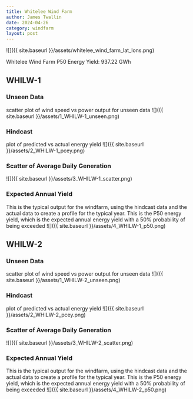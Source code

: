 ```yaml
---
title: Whitelee Wind Farm
author: James Twallin
date: 2024-04-26
category: windfarm
layout: post
---
```

![]({{ site.baseurl }}/assets/whitelee_wind_farm_lat_lons.png)

Whitelee Wind Farm P50 Energy Yield: 937.22 GWh

WHILW-1
-------------
### Unseen Data 
scatter plot of wind speed vs power output for unseen data
![]({{ site.baseurl }}/assets/1_WHILW-1_unseen.png)
### Hindcast 
plot of predicted vs actual energy yield
![]({{ site.baseurl }}/assets/2_WHILW-1_pcey.png)
### Scatter of Average Daily Generation 

![]({{ site.baseurl }}/assets/3_WHILW-1_scatter.png)
### Expected Annual Yield 
This is the typical output for the windfarm, using the hindcast data and the actual data to create a profile for the typical year. This is the P50 energy yield, which is the expected annual energy yield with a 50% probability of being exceeded
![]({{ site.baseurl }}/assets/4_WHILW-1_p50.png)

WHILW-2
-------------
### Unseen Data 
scatter plot of wind speed vs power output for unseen data
![]({{ site.baseurl }}/assets/1_WHILW-2_unseen.png)
### Hindcast 
plot of predicted vs actual energy yield
![]({{ site.baseurl }}/assets/2_WHILW-2_pcey.png)
### Scatter of Average Daily Generation 

![]({{ site.baseurl }}/assets/3_WHILW-2_scatter.png)
### Expected Annual Yield 
This is the typical output for the windfarm, using the hindcast data and the actual data to create a profile for the typical year. This is the P50 energy yield, which is the expected annual energy yield with a 50% probability of being exceeded
![]({{ site.baseurl }}/assets/4_WHILW-2_p50.png)

